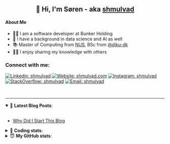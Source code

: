 <h2 align="center">
	👋 Hi, I'm Søren - aka <a href="https://shmulvad.com">shmulvad</a>
</h2>

#### About Me
- 👨‍💻 I am a software developer at Bunker Holding
- 🤖 I have a background in data science and AI as well
- 📚 Master of Computing from [NUS], BSc from [@diku-dk]
- 👨‍🏫 I enjoy sharing my knowledge with others

### Connect with me:

[![Linkedin: shmulvad](https://img.shields.io/badge/shmulvad-blue?style=flat&logo=Linkedin&logoColor=white)][linkedin]
[![Website: shmulvad.com](https://img.shields.io/badge/shmulvad.com-47CCCC?&style=flat&logo=Google-Chrome&logoColor=white)][website]
[![Instagram: shmulvad](https://img.shields.io/badge/-@shmulvad-purple?style=flat&logo=Instagram&logoColor=white)][instagram]
[![StackOverflow: shmulvad](https://img.shields.io/badge/shmulvad-FE7A16?style=flat&logo=stack-overflow&logoColor=white)][stackOverflow]
[![Email: shmulvad](https://img.shields.io/badge/shmulvad-D14836?style=flat&logo=gmail&logoColor=white)][mail]

<br />

---

<details open>
 <summary>📕 <b>Latest Blog Posts</b>: </summary>

<br>

<!-- BLOG-POST-LIST:START -->
- [Why Did I Start This Blog](https://shmulvad.com/blog/why-did-start-this-blog)
<!-- BLOG-POST-LIST:END -->

</details>

<!-- --- -->

<details>
 <summary>🤖 <b>Coding stats</b>: </summary>

<br>

NOTE: Doesn't track coding at work.

<!--START_SECTION:waka-->
![Code Time](http://img.shields.io/badge/Code%20Time-3%2C144%20hrs%2019%20mins-blue)

**I'm an Early 🐤** 

```text
🌞 Morning                2073 commits        ███████░░░░░░░░░░░░░░░░░░   26.83 % 
🌆 Daytime                2903 commits        █████████░░░░░░░░░░░░░░░░   37.58 % 
🌃 Evening                1977 commits        ██████░░░░░░░░░░░░░░░░░░░   25.59 % 
🌙 Night                  772 commits         ██░░░░░░░░░░░░░░░░░░░░░░░   09.99 % 
```


📊 **This Week I Spent My Time On** 

```text
💬 Programming Languages: 
Other                    2 hrs 57 mins       █████████░░░░░░░░░░░░░░░░   36.63 % 
Python                   2 hrs 37 mins       ████████░░░░░░░░░░░░░░░░░   32.45 % 
JSON                     45 mins             ██░░░░░░░░░░░░░░░░░░░░░░░   09.45 % 
YAML                     40 mins             ██░░░░░░░░░░░░░░░░░░░░░░░   08.37 % 
Markdown                 18 mins             █░░░░░░░░░░░░░░░░░░░░░░░░   03.84 % 

🔥 Editors: 
VS Code                  5 hrs 12 mins       ████████████████░░░░░░░░░   64.23 % 
Zsh                      2 hrs 53 mins       █████████░░░░░░░░░░░░░░░░   35.77 % 

🐱‍💻 Projects: 
km24-core                7 hrs 56 mins       ████████████████████████░   97.98 % 
Terminal                 9 mins              █░░░░░░░░░░░░░░░░░░░░░░░░   02.02 % 
```


 Last Updated on 28/10/2025 18:55:03 UTC
<!--END_SECTION:waka-->

</details>

<!-- --- -->

<details>
 <summary>😇 <b>My GitHub stats</b>: </summary>

<br>

<img align="left" alt="shmulvad's Github Stats" src="https://github-readme-stats.vercel.app/api?username=shmulvad&show_icons=true&hide_border=true" />

</details>



[website]: https://shmulvad.com
[linkedin]: https://linkedin.com/in/shmulvad
[instagram]: https://instagram.com/shmulvad
[stackOverflow]: https://stackoverflow.com/users/9248793/shmulvad
[mail]: mailto:shmulvad@gmail.com
[@diku-dk]: https://github.com/diku-dk
[github]: https://github.com/shmulvad
[NUS]: https://www.nus.edu.sg
